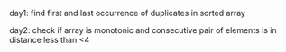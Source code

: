 day1:
find first and last occurrence of duplicates in sorted array

day2:
check if array is monotonic and consecutive pair of elements is in distance less than <4